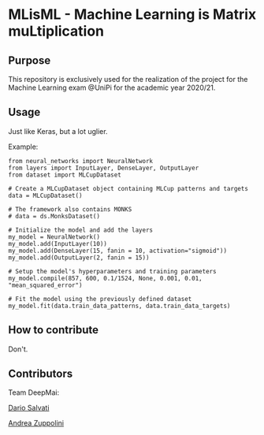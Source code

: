 # MLisML - Machine Learning is Matrix muLtiplication

## Purpose
This repository is exclusively used for the realization of the project for the Machine Learning exam @UniPi for the academic year 2020/21.

## Usage
Just like Keras, but a lot uglier.

Example:
```python3
from neural_networks import NeuralNetwork
from layers import InputLayer, DenseLayer, OutputLayer
from dataset import MLCupDataset

# Create a MLCupDataset object containing MLCup patterns and targets
data = MLCupDataset()

# The framework also contains MONKS
# data = ds.MonksDataset()

# Initialize the model and add the layers
my_model = NeuralNetwork()
my_model.add(InputLayer(10))
my_model.add(DenseLayer(15, fanin = 10, activation="sigmoid"))
my_model.add(OutputLayer(2, fanin = 15))

# Setup the model's hyperparameters and training parameters
my_model.compile(857, 600, 0.1/1524, None, 0.001, 0.01, "mean_squared_error")

# Fit the model using the previously defined dataset
my_model.fit(data.train_data_patterns, data.train_data_targets)
```


## How to contribute
Don't.

## Contributors
Team DeepMai:

[Dario Salvati](d.salvati2@studenti.unipi.it)

[Andrea Zuppolini](a.zuppoolini@studenti.unipi.it)
